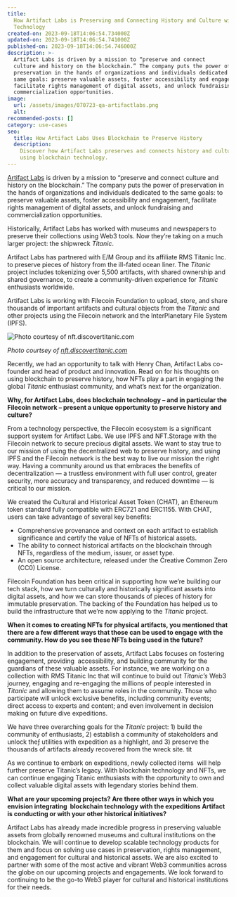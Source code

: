 ```yaml
---
title:
  How Artifact Labs is Preserving and Connecting History and Culture with Blockchain
  Technology
created-on: 2023-09-18T14:06:54.734000Z
updated-on: 2023-09-18T14:06:54.741000Z
published-on: 2023-09-18T14:06:54.746000Z
description: >-
  Artifact Labs is driven by a mission to “preserve and connect
  culture and history on the blockchain.” The company puts the power of
  preservation in the hands of organizations and individuals dedicated to the
  same goals: preserve valuable assets, foster accessibility and engagement,
  facilitate rights management of digital assets, and unlock fundraising and
  commercialization opportunities.
image:
  url: /assets/images/070723-qa-artifactlabs.png
  alt:
recommended-posts: []
category: use-cases
seo:
  title: How Artifact Labs Uses Blockchain to Preserve History
  description:
    Discover how Artifact Labs preserves and connects history and culture
    using blockchain technology.
---
```


[Artifact Labs](https://www.artifactlabs.com/) is driven by a mission to “preserve and connect culture and history on the blockchain.” The company puts the power of preservation in the hands of organizations and individuals dedicated to the same goals: to preserve valuable assets, foster accessibility and engagement, facilitate rights management of digital assets, and unlock fundraising and commercialization opportunities.

Historically, Artifact Labs has worked with museums and newspapers to preserve their collections using Web3 tools. Now they’re taking on a much larger project: the shipwreck _Titanic_.

Artifact Labs has partnered with E/M Group and its affiliate RMS Titanic Inc. to preserve pieces of history from the ill-fated ocean liner. The _Titanic_ project includes tokenizing over 5,500 artifacts, with shared ownership and shared governance, to create a community-driven experience for _Titanic_ enthusiasts worldwide.

Artifact Labs is working with Filecoin Foundation to upload, store, and share thousands of important artifacts and cultural objects from the _Titanic_ and other projects using the Filecoin network and the InterPlanetary File System (IPFS).

![Photo courtesy of nft.discovertitanic.com ](/assets/images/image1.png)

_Photo courtsey of [nft.discovertitanic.com](http://nft.discovertitanic.com/)_

Recently, we had an opportunity to talk with Henry Chan, Artifact Labs co-founder and head of product and innovation. Read on for his thoughts on using blockchain to preserve history, how NFTs play a part in engaging the global _Titanic_ enthusiast community, and what’s next for the organization.

**Why, for Artifact Labs, does blockchain technology – and in particular the Filecoin network – present a unique opportunity to preserve history and culture?**

From a technology perspective, the Filecoin ecosystem is a significant support system for Artifact Labs. We use IPFS and NFT.Storage with the Filecoin network to secure precious digital assets. We want to stay true to our mission of using the decentralized web to preserve history, and using IPFS and the Filecoin network is the best way to live our mission the right way. Having a community around us that embraces the benefits of decentralization — a trustless environment with full user control, greater security, more accuracy and transparency, and reduced downtime — is critical to our mission.

We created the Cultural and Historical Asset Token (CHAT), an Ethereum token standard fully compatible with ERC721 and ERC1155. With CHAT, users can take advantage of several key benefits:

- Comprehensive provenance and context on each artifact to establish significance and certify the value of NFTs of historical assets.
- The ability to connect historical artifacts on the blockchain through NFTs, regardless of the medium, issuer, or asset type.
- An open source architecture, released under the Creative Common Zero (CC0) License.

Filecoin Foundation has been critical in supporting how we’re building our tech stack, how we turn culturally and historically significant assets into digital assets, and how we can store thousands of pieces of history for immutable preservation. The backing of the Foundation has helped us to build the infrastructure that we’re now applying to the _Titanic_ project.

**When it comes to creating NFTs for physical artifacts, you mentioned that there are a few different ways that those can be used to engage with the community. How do you see these NFTs being used in the future?**

In addition to the preservation of assets, Artifact Labs focuses on fostering engagement, providing  accessibility, and building community for the guardians of these valuable assets. For instance, we are working on a collection with RMS Titanic Inc that will continue to build out _Titanic’s_ Web3 journey, engaging and re-engaging the millions of people interested in _Titanic_ and allowing them to assume roles in the community. Those who participate will unlock exclusive benefits, including community events; direct access to experts and content; and even involvement in decision making on future dive expeditions.

We have three overarching goals for the _Titanic_ project: 1) build the community of enthusiasts, 2) establish a community of stakeholders and unlock theƒ utilities with expedition as a highlight, and 3) preserve the thousands of artifacts already recovered from the wreck site. tit

As we continue to embark on expeditions, newly collected items  will help further preserve Titanic’s legacy. With blockchain technology and NFTs, we can continue engaging Titanic enthusiasts with the opportunity to own and collect valuable digital assets with legendary stories behind them.

**What are your upcoming projects? Are there other ways in which you envision integrating  blockchain technology with the expeditions Artifact is conducting or with your other historical initiatives?**

Artifact Labs has already made incredible progress in preserving valuable assets from globally renowned museums and cultural institutions on the blockchain. We will continue to develop scalable technology products for them and focus on solving use cases in preservation, rights management, and engagement for cultural and historical assets. We are also excited to partner with some of the most active and vibrant Web3 communities across the globe on our upcoming projects and engagements. We look forward to continuing to be the go-to Web3 player for cultural and historical institutions for their needs.
